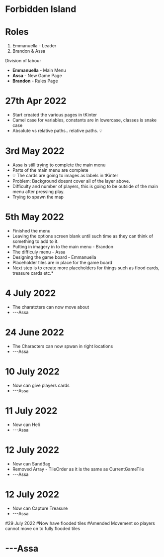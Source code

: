 # Forbidden Island

# Roles
1. Emmanuella - Leader
2. Brandon & Assa

Division of labour
* **Emmanuella** - Main Menu
* **Assa** - New Game Page
* **Brandon** - Rules Page

# 27th Apr 2022
* Start created the various pages in tKinter
* Camel case for variables, constants are in lowercase, classes is snake case
* Absolute vs relative paths.. relative paths. 💡


# 3rd May 2022
* Assa is still trying to complete the main menu
* Parts of the main menu are complete
* 💡 The cards are going to images as labels in tKinter
* Problem: Background doesnt cover all of the layer above.
* Difficulty and number of players, this is going to be outside of the main menu after pressing play.
* Trying to spawn the map

# 5th May 2022
* Finished the menu
* Leaving the options screen blank until such time as they can think of something to add to it.
* Putting in imagery in to the main menu - Brandon
* The difficuly menu - Assa
* Designing the game board - Emmanuella
* Placeholder tiles are in place for the game board
* Next step is to create more placeholders for things such as flood cards, treasure cards etc.* 

# 4 July 2022
* The charatcters can now move about
* ---Assa


# 24 June 2022
* The Characters can now spwan in right locations
* ---Assa

# 10 July 2022
* Now can give players cards
* ---Assa

# 11 July 2022
* Now can Heli
* ---Assa

# 12 July 2022
* Now can SandBag
* Removed Array - TileOrder as it is the same as CurrentGameTile
* ---Assa

# 12 July 2022
* Now can Capture Treasure
* ---Assa

#29 July 2022
#Now have flooded tiles
#Amended Movement so players cannot move on to fully flooded tiles
# ---Assa
